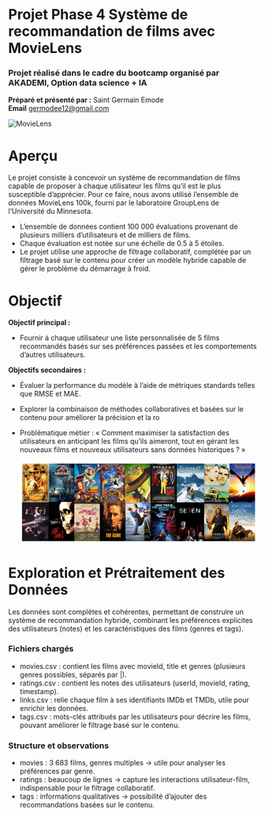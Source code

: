 # Projet Phase 4 Système de recommandation de films avec MovieLens
### Projet réalisé dans le cadre du bootcamp organisé par AKADEMI, Option data science + IA
**Préparé et présenté par :** Saint Germain Emode </br>
**Email** germodee12@gmail.com

![MovieLens](https://github.com/Germode/Projet-Phase-4-Systeme-de-recommandation-de-films-avec-MovieLens/blob/main/Images/Moovies.png)

# Aperçu
Le projet consiste à concevoir un système de recommandation de films capable de proposer à chaque utilisateur les films qu’il est le plus susceptible d’apprécier. Pour ce faire, nous avons utilisé l’ensemble de données MovieLens 100k, fourni par le laboratoire GroupLens de l’Université du Minnesota.
- L’ensemble de données contient 100 000 évaluations provenant de plusieurs milliers d’utilisateurs et de milliers de films.
- Chaque évaluation est notée sur une échelle de 0.5 à 5 étoiles.
- Le projet utilise une approche de filtrage collaboratif, complétée par un filtrage basé sur le contenu pour créer un modèle hybride capable de gérer le problème du démarrage à froid.

# Objectif
**Objectif principal :**
- Fournir à chaque utilisateur une liste personnalisée de 5 films recommandés basés sur ses préférences passées et les comportements d’autres utilisateurs.

**Objectifs secondaires :**
- Évaluer la performance du modèle à l’aide de métriques standards telles que RMSE et MAE.
- Explorer la combinaison de méthodes collaboratives et basées sur le contenu pour améliorer la précision et la ro
- Problématique métier : « Comment maximiser la satisfaction des utilisateurs en anticipant les films qu’ils aimeront, tout en gérant les nouveaux films et nouveaux utilisateurs sans données historiques ? »

  ![MovieLens](https://github.com/Germode/Projet-Phase-4-Systeme-de-recommandation-de-films-avec-MovieLens/blob/main/Images/Examples-of-movies-from-different-genres-MovieLens-dataset.png)

 # Exploration et Prétraitement des Données
Les données sont complètes et cohérentes, permettant de construire un système de recommandation hybride, combinant les préférences explicites des utilisateurs (notes) 
et les caractéristiques des films (genres et tags).

### Fichiers chargés
- movies.csv : contient les films avec movieId, title et genres (plusieurs genres possibles, séparés par |).
- ratings.csv : contient les notes des utilisateurs (userId, movieId, rating, timestamp).
- links.csv : relie chaque film à ses identifiants IMDb et TMDb, utile pour enrichir les données.
- tags.csv : mots-clés attribués par les utilisateurs pour décrire les films, pouvant améliorer le filtrage basé sur le contenu.

### Structure et observations
- movies : 3 683 films, genres multiples → utile pour analyser les préférences par genre.
- ratings : beaucoup de lignes → capture les interactions utilisateur-film, indispensable pour le filtrage collaboratif.
- tags : informations qualitatives → possibilité d’ajouter des recommandations basées sur le contenu.

